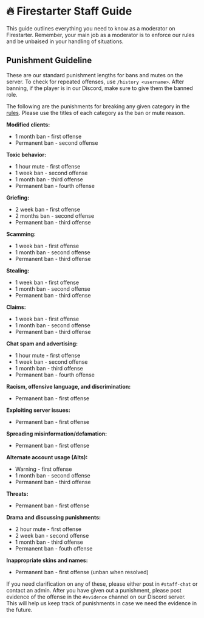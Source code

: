 # 🔥 Firestarter Staff Guide
This guide outlines everything you need to know as a moderator on Firestarter. Remember, your main job as a moderator is to enforce our rules and be unbaised in your handling of situations.

## Punishment Guideline
These are our standard punishment lengths for bans and mutes on the server. To check for repeated offenses, use `/history <username>`. After banning, if the player is in our Discord, make sure to give them the banned role.

The following are the punishments for breaking any given category in the [rules](https://github.com/Firestarter/docs/blob/master/rules.md). Please use the titles of each category as the ban or mute reason.

__**Modified clients:**__
* 1 month ban - first offense
* Permanent ban - second offense

__**Toxic behavior:**__
* 1 hour mute - first offense
* 1 week ban - second offense
* 1 month ban - third offense
* Permanent ban - fourth offense

__**Griefing:**__
* 2 week ban - first offense
* 2 months ban - second offense
* Permanent ban - third offense

__**Scamming:**__
* 1 week ban - first offense
* 1 month ban - second offense
* Permanent ban - third offense

__**Stealing:**__
* 1 week ban - first offense
* 1 month ban - second offense
* Permanent ban - third offense

__**Claims:**__
* 1 week ban - first offense
* 1 month ban - second offense
* Permanent ban - third offense

__**Chat spam and advertising:**__
* 1 hour mute - first offense
* 1 week ban - second offense
* 1 month ban - third offense
* Permanent ban - fourth offense

__**Racism, offensive language, and discrimination:**__
* Permanent ban - first offense

__**Exploiting server issues:**__
* Permanent ban - first offense

__**Spreading misinformation/defamation:**__
* Permanent ban - first offense

__**Alternate account usage (Alts):**__
* Warning - first offense
* 1 month ban - second offense
* Permanent ban - third offense

__**Threats:**__
* Permanent ban - first offense

__**Drama and discussing punishments:**__
* 2 hour mute - first offense
* 2 week ban - second offense
* 1 month ban - third offense
* Permanent ban - fouth offense

__**Inappropriate skins and names:**__
* Permanent ban - first offense (unban when resolved)

If you need clarification on any of these, please either post in `#staff-chat` or contact an admin. After you have given out a punishment, please post evidence of the offense in the `#evidence` channel on our Discord server. This will help us keep track of punishments in case we need the evidence in the future.
